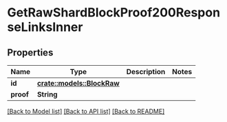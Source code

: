 # GetRawShardBlockProof200ResponseLinksInner

## Properties

Name | Type | Description | Notes
------------ | ------------- | ------------- | -------------
**id** | [**crate::models::BlockRaw**](BlockRaw.md) |  | 
**proof** | **String** |  | 

[[Back to Model list]](../README.md#documentation-for-models) [[Back to API list]](../README.md#documentation-for-api-endpoints) [[Back to README]](../README.md)


